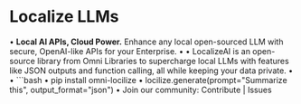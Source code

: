 # Localize LLMs
 • **Local AI APIs, Cloud Power.** Enhance any local open-sourced LLM with secure, OpenAI-like APIs for your Enterprise.
 • 
 • LocalizeAI is an open-source library from Omni Libraries to supercharge local LLMs with features like JSON outputs and function calling, all while keeping your data private.
 • 
 • ```bash
 • pip install omni-locilize
 • locilize.generate(prompt="Summarize this", output_format="json")
 • 
Join our community: Contribute | Issues
